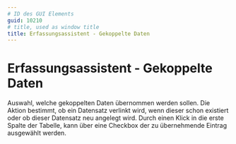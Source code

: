 ```yaml
---
# ID des GUI Elements
guid: 10210
# title, used as window title
title: Erfassungsassistent - Gekoppelte Daten
---
```


# Erfassungsassistent - Gekoppelte Daten

Auswahl, welche gekoppelten Daten übernommen werden sollen. Die Aktion bestimmt, ob ein Datensatz verlinkt wird, wenn dieser schon existiert oder ob dieser Datensatz neu angelegt wird. Durch einen Klick in die erste Spalte der Tabelle, kann über eine Checkbox der zu übernehmende Eintrag ausgewählt werden.

